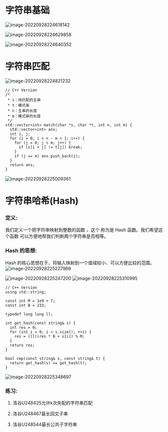 

# 字符串基础

![image-20220928224618142](C:\Users\Dell\AppData\Roaming\Typora\typora-user-images\image-20220928224618142.png)


![image-20220928224629858](C:\Users\Dell\AppData\Roaming\Typora\typora-user-images\image-20220928224629858.png)


![image-20220928224640352](C:\Users\Dell\AppData\Roaming\Typora\typora-user-images\image-20220928224640352.png)



# 字符串匹配

![image-20220928224821232](C:\Users\Dell\AppData\Roaming\Typora\typora-user-images\image-20220928224821232.png)



```
// C++ Version
/*
 * s：待匹配的主串
 * t：模式串
 * n：主串的长度
 * m：模式串的长度
 */
std::vector<int> match(char *s, char *t, int n, int m) {
  std::vector<int> ans;
  int i, j;
  for (i = 0; i < n - m + 1; i++) {
    for (j = 0; j < m; j++) {
      if (s[i + j] != t[j]) break;
    }
    if (j == m) ans.push_back(i);
  }
  return ans;
}
```

![image-20220928225009361](C:\Users\Dell\AppData\Roaming\Typora\typora-user-images\image-20220928225009361.png)



# 字符串哈希(Hash)

### **定义**:

我们定义一个把字符串映射到整数的函数 ，这个 称为是 Hash 函数。我们希望这个函数 可以方便地帮我们判断两个字符串是否相等。

### Hash 的思想:

Hash 的核心思想在于，将输入映射到一个值域较小、可以方便比较的范围。
![image-20220928225227966](C:\Users\Dell\AppData\Roaming\Typora\typora-user-images\image-20220928225227966.png)

![image-20220928225247200](C:\Users\Dell\AppData\Roaming\Typora\typora-user-images\image-20220928225247200.png)
![image-20220928225310995](C:\Users\Dell\AppData\Roaming\Typora\typora-user-images\image-20220928225310995.png)

```
// C++ Version
using std::string;

const int M = 1e9 + 7;
const int B = 233;

typedef long long ll;

int get_hash(const string& s) {
  int res = 0;
  for (int i = 0; i < s.size(); ++i) {
    res = (ll)(res * B + s[i]) % M;
  }
  return res;
}

bool cmp(const string& s, const string& t) {
  return get_hash(s) == get_hash(t);
}
```

![image-20220928225348697](C:\Users\Dell\AppData\Roaming\Typora\typora-user-images\image-20220928225348697.png)


### 练习:

1. 洛谷U248425允许k次失配的字符串匹配

   

   

2. 洛谷U248467最长回文子串

   

   

3. 洛谷U248544最长公共子字符串

   

   

   

   

